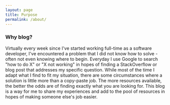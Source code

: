 ```yaml
---
layout: page
title: Purpose
permalink: /about/
---
```


### Why blog?

Virtually every week since I've started working full-time as a software developer, I've encountered a problem that I did not know how to solve - often not even knowing where to begin. Everyday I use Google to search "how to do X" or "X not working" in hopes of finding a StackOverflow or blog post that addresses my specific question. While most of the time I adapt what I find to fit my situation, there are some circumstances where a solution is little more than a copy-paste job. The more resources available, the better the odds are of finding exactly what you are looking for. This blog is a way for me to share my experiences and add to the pool of resources in hopes of making someone else's job easier. 